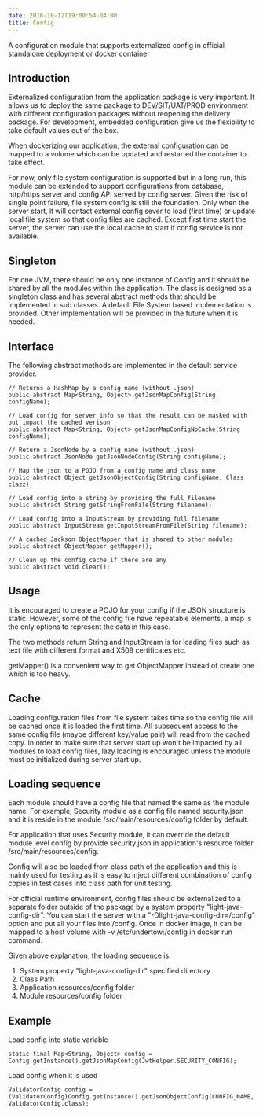 ```yaml
---
date: 2016-10-12T19:00:54-04:00
title: Config
---
```


A configuration module that supports externalized config in official standalone 
deployment or docker container

## Introduction

Externalized configuration from the application package is very important. It 
allows us to deploy the same package
to DEV/SIT/UAT/PROD environment with different configuration packages without 
reopening the delivery package. For
development, embedded configuration give us the flexibility to take default 
values out of the box.


When dockerizing our application, the external configuration can be mapped to a 
volume which can be updated and
restarted the container to take effect.

For now, only file system configuration is supported but in a long run, this 
module can be extended to support
configurations from database, http/https server and config API served by config 
server. Given the risk of single
point failure, file system config is still the foundation. Only when the server 
start, it will contact external
config sever to load (first time) or update local file system so that config 
files are cached. Except first time
start the server, the server can use the local cache to start if config service 
is not available.

## Singleton

For one JVM, there should be only one instance of Config and it should be 
shared by all the modules within the application. The class is designed as a 
singleton class and has several abstract methods that should be implemented 
in sub classes. A default File System based implementation is provided. Other 
implementation will be provided in the future when it is needed.
 
## Interface

The following abstract methods are implemented in the default service provider. 

```
// Returns a HashMap by a config name (without .json)     
public abstract Map<String, Object> getJsonMapConfig(String configName);

// Load config for server info so that the result can be masked with out impact the cached verison
public abstract Map<String, Object> getJsonMapConfigNoCache(String configName);

// Return a JsonNode by a config name (without .json)
public abstract JsonNode getJsonNodeConfig(String configName);

// Map the json to a POJO from a config name and class name
public abstract Object getJsonObjectConfig(String configName, Class clazz);

// Load config into a string by providing the full filename
public abstract String getStringFromFile(String filename);

// Load config into a InputStream by providing full filename
public abstract InputStream getInputStreamFromFile(String filename);

// A cached Jackson ObjectMapper that is shared to other modules
public abstract ObjectMapper getMapper();

// Clean up the config cache if there are any
public abstract void clear();

```

## Usage

It is encouraged to create a POJO for your config if the JSON structure is static. 
However, some of the config file have repeatable elements, a map is the only 
options to represent the data in this case. 

The two methods return String and InputStream is for loading files such as text 
file with different format and X509 certificates etc.

getMapper() is a convenient way to get ObjectMapper instead of create one which 
is too heavy.


## Cache

Loading configuration files from file system takes time so the config file will 
be cached once it is loaded the first time. All subsequent access to the same 
config file (maybe different key/value pair) will read from the cached copy. 
In order to make sure that server start up won't be impacted by all modules to 
load config files, lazy loading is encouraged unless the module must be 
initialized during server start up.

## Loading sequence

Each module should have a config file that named the same as the module name. 
For example, Security module as a config file named security.json and it is 
reside in the module /src/main/resources/config folder by default.

For application that uses Security module, it can override the default module 
level config by provide security.json in application's resource 
folder /src/main/resources/config.

Config will also be loaded from class path of the application and this is 
mainly used for testing as it is easy to inject different combination of 
config copies in test cases into class path for unit testing.

For official runtime environment, config files should be externalized to a 
separate folder outside of the package by a system property 
"light-java-config-dir". You can start the server with
a "-Dlight-java-config-dir=/config" option and put all your files
into /config. Once in docker image, it can be mapped to a host volume 
with -v /etc/undertow:/config in docker run command.

Given above explanation, the loading sequence is:

1. System property "light-java-config-dir" specified directory
2. Class Path
3. Application resources/config folder
4. Module resources/config folder

## Example

Load config into static variable

```
static final Map<String, Object> config = Config.getInstance().getJsonMapConfig(JwtHelper.SECURITY_CONFIG);
```

Load config when it is used 

```
ValidatorConfig config = (ValidatorConfig)Config.getInstance().getJsonObjectConfig(CONFIG_NAME, ValidatorConfig.class);

```